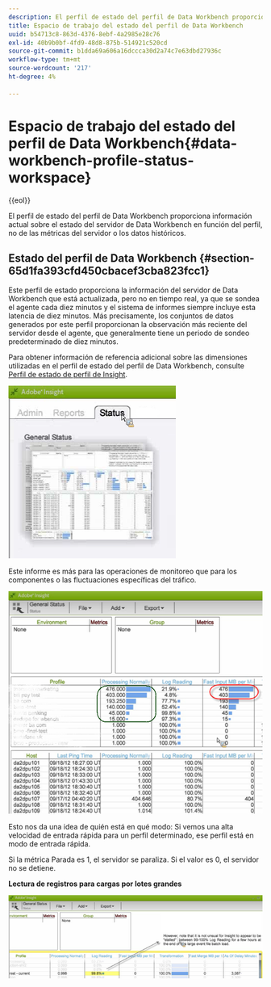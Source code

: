 ```yaml
---
description: El perfil de estado del perfil de Data Workbench proporciona información actual sobre el estado del servidor de Data Workbench en función del perfil, no de las métricas del servidor o los datos históricos.
title: Espacio de trabajo del estado del perfil de Data Workbench
uuid: b54713c8-863d-4376-8ebf-4a2985e28c76
exl-id: 40b9b0bf-4fd9-48d8-875b-514921c520cd
source-git-commit: b1dda69a606a16dccca30d2a74c7e63dbd27936c
workflow-type: tm+mt
source-wordcount: '217'
ht-degree: 4%

---
```


# Espacio de trabajo del estado del perfil de Data Workbench{#data-workbench-profile-status-workspace}

{{eol}}

El perfil de estado del perfil de Data Workbench proporciona información actual sobre el estado del servidor de Data Workbench en función del perfil, no de las métricas del servidor o los datos históricos.

## Estado del perfil de Data Workbench {#section-65d1fa393cfd450cbacef3cba823fcc1}

Este perfil de estado proporciona la información del servidor de Data Workbench que está actualizada, pero no en tiempo real, ya que se sondea el agente cada diez minutos y el sistema de informes siempre incluye esta latencia de diez minutos. Más precisamente, los conjuntos de datos generados por este perfil proporcionan la observación más reciente del servidor desde el agente, que generalmente tiene un periodo de sondeo predeterminado de diez minutos.

Para obtener información de referencia adicional sobre las dimensiones utilizadas en el perfil de estado del perfil de Data Workbench, consulte [Perfil de estado de perfil de Insight](../../../home/monitoring-installation/monitoring-profiles/monitoring-profile-using.md#concept-d4cd7da41c8a42bab4aea25418264e64).

![](assets/Status_General_Status.png)

Este informe es más para las operaciones de monitoreo que para los componentes o las fluctuaciones específicas del tráfico.

![](assets/Status_General_page.png)

Esto nos da una idea de quién está en qué modo: Si vemos una alta velocidad de entrada rápida para un perfil determinado, ese perfil está en modo de entrada rápida.

Si la métrica Parada es 1, el servidor se paraliza. Si el valor es 0, el servidor no se detiene.

**Lectura de registros para cargas por lotes grandes**

![](assets/Status_General_stalled_log.png)
